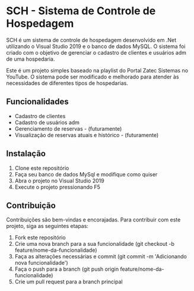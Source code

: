 # SCH - Sistema de Controle de Hospedagem

SCH é um sistema de controle de hospedagem desenvolvido em .Net utilizando o Visual Studio 2019 e o banco de dados MySQL. O sistema foi criado com o objetivo de gerenciar o cadastro de clientes e usuários adm de uma hospedaria.

Este é um projeto simples baseado na playlist do Portal Zatec Sistemas no YouTube. O sistema pode ser modificado e melhorado para atender às necessidades de diferentes tipos de hospedarias.

## Funcionalidades

- Cadastro de clientes
- Cadastro de usuários adm
- Gerenciamento de reservas - (futuramente)
- Visualização de reservas atuais e histórico - (futuramente)

## Instalação

1. Clone este repositório
2. Faça seu banco de dados MySql e modifique como quiser
3. Abra o projeto no Visual Studio 2019
4. Execute o projeto pressionando F5

## Contribuição

Contribuições são bem-vindas e encorajadas. Para contribuir com este projeto, siga as seguintes etapas:

1. Fork este repositório
2. Crie uma nova branch para a sua funcionalidade (git checkout -b feature/nome-da-funcionalidade)
3. Faça as alterações necessárias e commit (git commit -m 'Adicionando nova funcionalidade')
4. Faça o push para a branch (git push origin feature/nome-da-funcionalidade)
5. Crie um pull request para a branch principal
